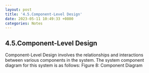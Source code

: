 ```yaml
---
layout: post
title: '4.5.Component-Level Design'
date: 2023-05-11 10:49:33 +0800
categories: Notes
---
```


## 4.5.Component-Level Design

Component-Level Design involves the relationships and interactions between various components in the system. The system component diagram for this system is as follows:
Figure 8: Component Diagram
